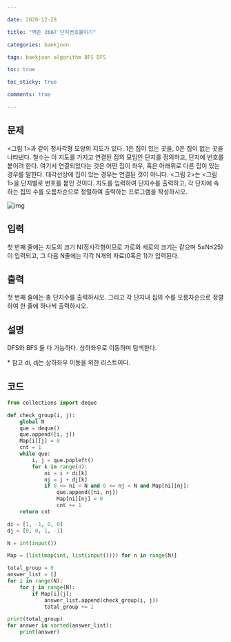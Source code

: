 ```yaml
---

date: 2020-12-28

title: "백준 2667 단지번호붙이기"

categories: baekjoon

tags: baekjoon algorithm BFS DFS

toc: true

toc_sticky: true

comments: true

---
```


## 문제

<그림 1>과 같이 정사각형 모양의 지도가 있다. 1은 집이 있는 곳을, 0은 집이 없는 곳을 나타낸다. 철수는 이 지도를 가지고 연결된 집의 모임인 단지를 정의하고, 단지에 번호를 붙이려 한다. 여기서 연결되었다는 것은 어떤 집이 좌우, 혹은 아래위로 다른 집이 있는 경우를 말한다. 대각선상에 집이 있는 경우는 연결된 것이 아니다. <그림 2>는 <그림 1>을 단지별로 번호를 붙인 것이다. 지도를 입력하여 단지수를 출력하고, 각 단지에 속하는 집의 수를 오름차순으로 정렬하여 출력하는 프로그램을 작성하시오.

![img](https://www.acmicpc.net/upload/images/ITVH9w1Gf6eCRdThfkegBUSOKd.png)



## 입력

첫 번째 줄에는 지도의 크기 N(정사각형이므로 가로와 세로의 크기는 같으며 5≤N≤25)이 입력되고, 그 다음 N줄에는 각각 N개의 자료(0혹은 1)가 입력된다.



## 출력

첫 번째 줄에는 총 단지수를 출력하시오. 그리고 각 단지내 집의 수를 오름차순으로 정렬하여 한 줄에 하나씩 출력하시오.



## 설명

DFS와 BFS 둘 다 가능하다.
상하좌우로 이동하며 탐색한다.

\* 참고
di, dj는 상하좌우 이동을 위한 리스트이다.



## 코드

```python
from collections import deque

def check_group(i, j):
    global N
    que = deque()
    que.append([i, j])
    Map[i][j] = 0
    cnt = 1
    while que:
        i, j = que.popleft()
        for k in range(4):
            ni = i + di[k]
            nj = j + dj[k]
            if 0 <= ni < N and 0 <= nj < N and Map[ni][nj]:
                que.append([ni, nj])
                Map[ni][nj] = 0
                cnt += 1
    return cnt

di = [1, -1, 0, 0]
dj = [0, 0, 1, -1]

N = int(input())

Map = [list(map(int, list(input()))) for n in range(N)]

total_group = 0
answer_list = []
for i in range(N):
    for j in range(N):
        if Map[i][j]:
            answer_list.append(check_group(i, j))
            total_group += 1

print(total_group)
for answer in sorted(answer_list):
    print(answer)
```